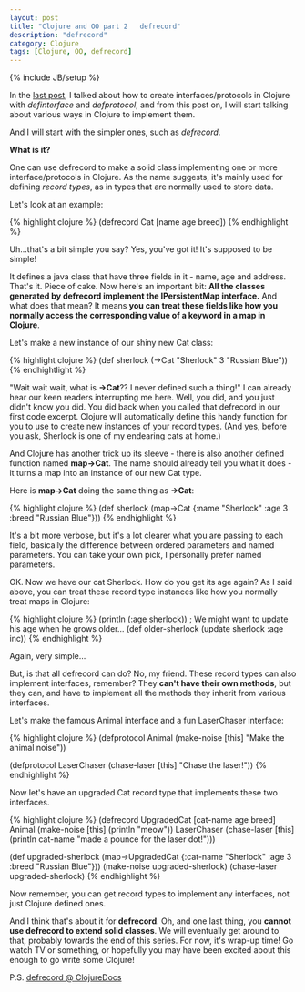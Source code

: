 ```yaml
---
layout: post
title: "Clojure and OO part 2   defrecord"
description: "defrecord"
category: Clojure
tags: [Clojure, OO, defrecord]
---
```

{% include JB/setup %}

In the [last post](http://lorettahe.github.io/clojure/2015/07/21/clojure-and-oo-part-1/), I talked about how to create interfaces/protocols in Clojure with *definterface* and *defprotocol*, and from this post on, I will start talking about various ways in Clojure to implement them.

And I will start with the simpler ones, such as *defrecord*.

**What is it?**

One can use defrecord to make a solid class implementing one or more interface/protocols in Clojure. As the name suggests, it's mainly used for defining *record types*, as in types that are normally used to store data.

Let's look at an example:

{% highlight clojure %}
(defrecord Cat [name age breed])
{% endhighlight %}

Uh...that's a bit simple you say? Yes, you've got it! It's supposed to be simple!

It defines a java class that have three fields in it - name, age and address. That's it. Piece of cake. Now here's an important bit: **All the classes generated by defrecord implement the IPersistentMap interface.** And what does that mean? It means **you can treat these fields like how you normally access the corresponding value of a keyword in a map in Clojure**.

Let's make a new instance of our shiny new Cat class:

{% highlight clojure %}
(def sherlock (->Cat "Sherlock" 3 "Russian Blue"))
{% endhightlight %}"Wait wait wait, what is **->Cat**?? I never defined such a thing!" I can already hear our keen readers interrupting me here. Well, you did, and you just didn't know you did. You did back when you called that defrecord in our first code excerpt. Clojure will automatically define this handy function for you to use to create new instances of your record types. (And yes, before you ask, Sherlock is one of my endearing cats at home.)
	
And Clojure has another trick up its sleeve - there is also another defined function named **map->Cat**. The name should already tell you what it does - it turns a map into an instance of our new Cat type.

Here is **map->Cat** doing the same thing as **->Cat**:

{% highlight clojure %}
(def sherlock (map->Cat {:name "Sherlock" :age 3 :breed "Russian Blue"}))
{% endhighlight %}

It's a bit more verbose, but it's a lot clearer what you are passing to each field, basically the difference between ordered parameters and named parameters. You can take your own pick, I personally prefer named parameters.

OK. Now we have our cat Sherlock. How do you get its age again? As I said above, you can treat these record type instances like how you normally treat maps in Clojure:

{% highlight clojure %}
(println (:age sherlock))
; We might want to update his age when he grows older...
(def older-sherlock (update sherlock :age inc))
{% endhighlight %}
	
Again, very simple...

But, is that all defrecord can do? No, my friend. These record types can also implement interfaces, remember? They **can't have their own methods**, but they can, and have to implement all the methods they inherit from various interfaces.

Let's make the famous Animal interface and a fun LaserChaser interface:

{% highlight clojure %}
(defprotocol Animal
  (make-noise [this] "Make the animal noise"))

(defprotocol LaserChaser
  (chase-laser [this] "Chase the laser!"))
{% endhighlight %}

Now let's have an upgraded Cat record type that implements these two interfaces.

{% highlight clojure %}
(defrecord UpgradedCat
  [cat-name age breed]
  Animal
  (make-noise [this] (println "meow"))
  LaserChaser
  (chase-laser [this] (println cat-name "made a pounce for the laser dot!")))
  
(def upgraded-sherlock (map->UpgradedCat {:cat-name "Sherlock" :age 3 :breed "Russian Blue"}))
(make-noise upgraded-sherlock)
(chase-laser upgraded-sherlock)
{% endhighlight %}

Now remember, you can get record types to implement any interfaces, not just Clojure defined ones.

And I think that's about it for **defrecord**. Oh, and one last thing, you **cannot use defrecord to extend solid classes**. We will eventually get around to that, probably towards the end of this series. For now, it's wrap-up time! Go watch TV or something, or hopefully you may have been excited about this enough to go write some Clojure!

P.S. [defrecord @ ClojureDocs](https://clojuredocs.org/clojure.core/defrecord)
